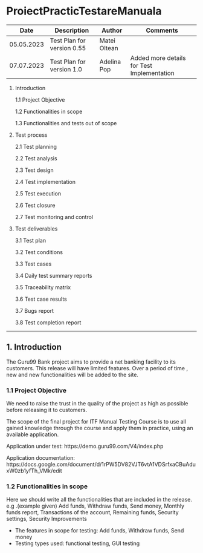 # ProiectPracticTestareManuala

| Date  | Description  | Author | Comments | 
|---|---|---|---|
| 05.05.2023 | Test Plan for version 0.55 | Matei Oltean|   |
| 07.07.2023 | Test Plan for version 1.0 | Adelina Pop | Added more details for Test Implementation |

 1. Introduction
     
      1.1 Project Objective
     
      1.2 Functionalities in scope
     
      1.3 Functionalities and tests out of scope

  2. Test process
     
      2.1 Test planning
     
      2.2 Test analysis
     
      2.3 Test design
     
      2.4 Test implementation
     
      2.5 Test execution
     
      2.6 Test closure
     
      2.7 Test monitoring and control

  3. Test deliverables
     
      3.1 Test plan
     
      3.2 Test conditions
     
      3.3 Test cases
     
      3.4 Daily test summary reports
     
      3.5 Traceability matrix
     
      3.6 Test case results
     
      3.7 Bugs report
     
      3.8 Test completion report

 -------
## 1. Introduction
<p> The Guru99 Bank project aims to provide a net banking facility to its customers.
This release will have limited features. Over a period of time , new and new functionalities will be added to the site. </p>


### 1.1 Project Objective
<p> We need to raise the trust in the quality of the project as high as possible before releasing it to customers. </p>
<p> The scope of the final project for ITF Manual Testing Course is to use all gained knowledge through the course and apply them in practice, using an available application. </p>
<p> Application under test: https://demo.guru99.com/V4/index.php </p>
<p> Application documentation:  https://docs.google.com/document/d/1rPW5DV82VJT6vtA1VDSrfxaCBuAduxW0zb1yfTh_VMk/edit </p>

### 1.2  Functionalities in scope
<p> Here we should write all the functionalities that are included in the release.
e.g .(example given) Add funds, Withdraw funds, Send money, Monthly funds report, Transactions of the account, Remaining funds, Security settings, Security Improvements </p>

* The features in scope for testing: Add funds, Withdraw funds, Send money
* Testing types used: functional testing, GUI testing






